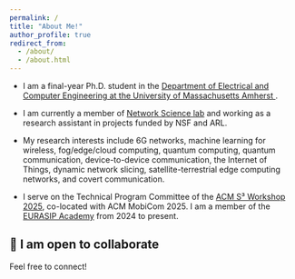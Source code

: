 ```yaml
---
permalink: /
title: "About Me!"
author_profile: true
redirect_from: 
  - /about/
  - /about.html
---
```


- I am a final-year Ph.D. student in the [Department of Electrical and Computer Engineering at the University of Massachusetts Amherst
](https://www.umass.edu/engineering/electrical-and-computer-engineering).

- I am currently a member of [Network Science lab](https://websites.umass.edu/blorenzo/research/) and working as a research assistant in projects funded by NSF and ARL.

- My research interests include 6G networks, machine learning for wireless, fog/edge/cloud computing, quantum computing, quantum communication, device-to-device communication, the Internet of Things, dynamic network slicing, satellite-terrestrial edge computing networks, and covert communication.

- I serve on the Technical Program Committee of the [ACM S³ Workshop 2025](https://s3.witechlab.com/#), co-located with ACM MobiCom 2025. I am a member of the [EURASIP Academy](https://academy.eurasip.org/academy-members) from 2024 to present.

## 🤝 I am open to collaborate  
Feel free to connect!

